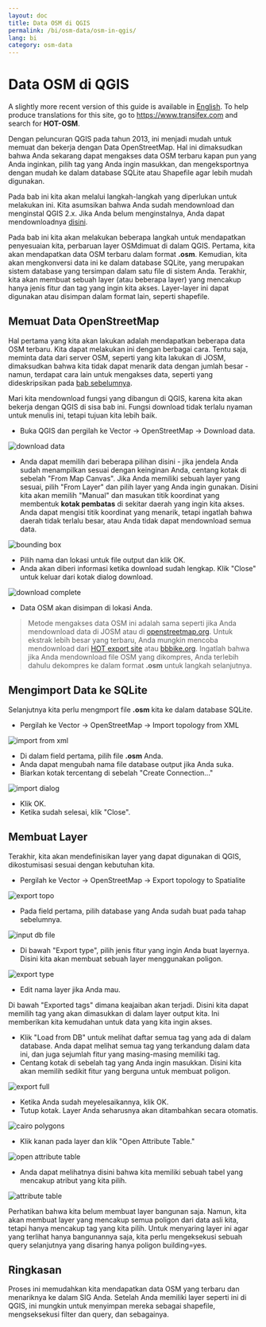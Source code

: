 ```yaml
---
layout: doc
title: Data OSM di QGIS
permalink: /bi/osm-data/osm-in-qgis/
lang: bi
category: osm-data
---
```


Data OSM di QGIS
================

A slightly more recent version of this guide is available in [English](/en/osm-data/osm-in-qgis/). To help produce translations for this site, go to <https://www.transifex.com> and search for **HOT-OSM**.  

Dengan peluncuran QGIS pada tahun 2013, ini menjadi mudah untuk memuat dan bekerja
dengan Data OpenStreetMap. Hal ini dimaksudkan bahwa Anda sekarang dapat mengakses data 
OSM terbaru kapan pun yang Anda inginkan, pilih tag yang Anda ingin masukkan, dan 
mengeksportnya dengan mudah ke dalam database SQLite atau Shapefile agar lebih mudah
digunakan.

Pada bab ini kita akan melalui langkah-langkah yang diperlukan untuk melakukan ini. 
Kita asumsikan bahwa Anda sudah mendownload dan menginstal QGIS 2.x. Jika Anda belum
menginstalnya, Anda dapat mendownloadnya [disini](http://www.qgis.org/en/site/forusers/download.html).

Pada bab ini kita akan melakukan beberapa langkah untuk mendapatkan penyesuaian kita,
perbaruan layer OSMdimuat di dalam QGIS. Pertama, kita akan mendapatkan data OSM terbaru
dalam format **.osm**. Kemudian, kita akan mengkonversi data ini ke dalam database SQLite, 
yang merupakan sistem database yang tersimpan dalam satu file di sistem Anda. Terakhir,
kita akan membuat sebuah layer (atau beberapa layer) yang mencakup hanya jenis fitur 
dan tag yang ingin kita akses. Layer-layer ini dapat digunakan atau disimpan dalam 
format lain, seperti shapefile.

Memuat Data OpenStreetMap
-------------------------
Hal pertama yang kita akan lakukan adalah mendapatkan beberapa data OSM terbaru. Kita dapat
melakukan ini dengan berbagai cara. Tentu saja, meminta data dari server OSM, seperti 
yang kita lakukan di JOSM, dimaksudkan bahwa kita tidak dapat menarik data dengan jumlah
besar - namun, terdapat cara lain untuk mengakses data, seperti yang dideskripsikan pada
[bab sebelumnya](/bi/osm-data/getting-data).

Mari kita mendownload fungsi yang dibangun di QGIS, karena kita akan bekerja dengan QGIS 
di sisa bab ini. Fungsi download tidak terlalu nyaman untuk menulis ini, tetapi tujuan
kita lebih baik. 

*	Buka QGIS dan pergilah ke Vector -> OpenStreetMap -> Download data.

![download data][]

*	Anda dapat memilih dari beberapa pilihan disini - jika jendela Anda sudah menampilkan
	sesuai dengan keinginan Anda, centang kotak di sebelah "From Map Canvas". Jika Anda
	memiliki sebuah layer yang sesuai, pilih "From Layer" dan pilih layer yang Anda ingin
	gunakan. Disini kita akan memilih "Manual" dan masukan titik koordinat yang membentuk 
	**kotak pembatas** di sekitar daerah yang ingin kita akses. Anda dapat mengisi titik
	koordinat yang menarik, tetapi ingatlah bahwa daerah tidak terlalu besar, atau Anda
	tidak dapat mendownload semua data.

![bounding box][]

*	Pilih nama dan lokasi untuk file output dan klik OK.
*	Anda akan diberi informasi ketika download sudah lengkap. Klik "Close" untuk keluar dari
	kotak dialog download.

![download complete][]

*	Data OSM akan disimpan di lokasi Anda.

>	Metode mengakses data OSM ini adalah sama seperti jika Anda mendownload data di JOSM atau
>	di [openstreetmap.org](http://www.openstreetmap.org). Untuk ekstrak lebih besar yang
>	terbaru, Anda mungkin mencoba mendownload dari [HOT export site](http://export.hotosm.org)
>	atau [bbbike.org](http://extract.bbbike.org/). Ingatlah bahwa jika Anda mendownload file
>	OSM yang dikompres, Anda terlebih dahulu dekompres ke dalam format **.osm** untuk langkah selanjutnya.

Mengimport Data ke SQLite
---------------------------
Selanjutnya kita perlu mengmport file **.osm** kita ke dalam database SQLite.

*	Pergilah ke Vector -> OpenStreetMap -> Import topology from XML

![import from xml][]

*	Di dalam field pertama, pilih file **.osm** Anda.
*	Anda dapat mengubah nama file database output jika Anda suka.
*	Biarkan kotak tercentang di sebelah "Create Connection..."

![import dialog][]

*	Klik OK.
*	Ketika sudah selesai, klik "Close".

Membuat Layer
---------------
Terakhir, kita akan mendefinisikan layer yang dapat digunakan di QGIS, dikostumisasi sesuai dengan
kebutuhan kita.

*	Pergilah ke Vector -> OpenStreetMap -> Export topology to Spatialite

![export topo][]

*	Pada field pertama, pilih database yang Anda sudah buat pada tahap sebelumnya.

![input db file][]

*	Di bawah "Export type", pilih jenis fitur yang ingin Anda buat layernya. Disini kita
	akan membuat sebuah layer menggunakan poligon.

![export type][]	

*	Edit nama layer jika Anda mau.

Di bawah "Exported tags" dimana keajaiban akan terjadi. Disini kita dapat memilih tag yang akan
dimasukkan di dalam layer output kita. Ini memberikan kita kemudahan untuk data yang kita ingin
akses.

*	Klik "Load from DB" untuk melihat daftar semua tag yang ada di dalam database. Anda dapat
	melihat semua tag yang terkandung dalam data ini, dan juga sejumlah fitur yang masing-masing
	memiliki tag. 
*	Centang kotak di sebelah tag yang Anda ingin masukkan. Disini kita akan memilih sedikit fitur
	yang berguna untuk membuat poligon.

![export full][]

*	Ketika Anda sudah meyelesaikannya, klik OK.
*	 Tutup kotak. Layer Anda seharusnya akan ditambahkan secara otomatis.

![cairo polygons][]

*	Klik kanan pada layer dan klik "Open Attribute Table."

![open attribute table][]

*	Anda dapat melihatnya disini bahwa kita memiliki sebuah tabel yang mencakup atribut yang kita
	pilih.

![attribute table][]

Perhatikan bahwa kita belum membuat layer bangunan saja. Namun, kita akan membuat layer yang mencakup 
semua poligon dari data asli kita, tetapi hanya mencakup tag yang kita pilih. Untuk menyaring 
layer ini agar yang terlihat hanya bangunannya saja, kita perlu mengeksekusi sebuah query selanjutnya
yang disaring hanya poligon building=yes.

Ringkasan
---------
Proses ini memudahkan kita mendapatkan data OSM yang terbaru dan menariknya ke dalam SIG Anda. Setelah
Anda memiliki layer seperti ini di QGIS, ini mungkin untuk menyimpan mereka sebagai shapefile,
mengseksekusi filter dan query, dan sebagainya. 


[download data]: /images/en/osm-data/osm-in-qgis/download_data.png
[bounding box]: /images/en/osm-data/osm-in-qgis/bounding_box.png
[download complete]: /images/en/osm-data/osm-in-qgis/download_complete.png
[import from xml]: /images/en/osm-data/osm-in-qgis/import_topo_from_xml.png
[import dialog]: /images/en/osm-data/osm-in-qgis/import_dialog.png
[export topo]: /images/en/osm-data/osm-in-qgis/export_topo.png
[input db file]: /images/en/osm-data/osm-in-qgis/input_db_file.png
[export type]: /images/en/osm-data/osm-in-qgis/export_type.png
[export full]: /images/en/osm-data/osm-in-qgis/export_full.png
[cairo polygons]: /images/en/osm-data/osm-in-qgis/cairo_polygons.png
[open attribute table]: /images/en/osm-data/osm-in-qgis/open_attribute_table.png
[attribute table]: /images/en/osm-data/osm-in-qgis/attribute_table.png
